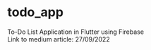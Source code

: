# todo_app

To-Do List Application in Flutter using Firebase </br>
Link to medium article: 
27/09/2022
